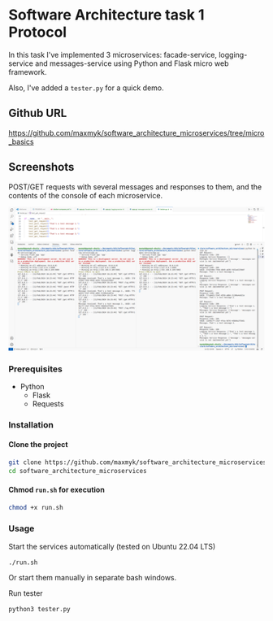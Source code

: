 # Software Architecture task 1 Protocol

In this task I've implemented 3 microservices: facade-service, logging-service and messages-service using Python and Flask micro web framework.

Also, I've added a ```tester.py``` for a quick demo.

## Github URL
https://github.com/maxmyk/software_architecture_microservices/tree/micro_basics

## Screenshots
POST/GET requests with several messages and responses to them, and the contents of the console of each microservice.

![screenshot](https://github.com/maxmyk/software_architecture_microservices/blob/micro_basics/screenshot.png?raw=true)

### Prerequisites

- Python
    - Flask
    - Requests

### Installation

#### Clone the project

```bash
git clone https://github.com/maxmyk/software_architecture_microservices
cd software_architecture_microservices
```

#### Chmod ```run.sh``` for execution

```bash
chmod +x run.sh
```

### Usage
Start the services automatically (tested on Ubuntu 22.04 LTS)
```bash
./run.sh
```
Or start them manually in separate bash windows.

Run tester
```bash
python3 tester.py
```